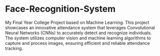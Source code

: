 # Face-Recognition-System
My Final Year College Project based on Machine Learning.
This project showcases an innovative attendance system that leverages Convolutional Neural Networks (CNNs) to accurately detect and recognize individuals. 
The system utilizes computer vision and machine learning algorithms to capture and process images, ensuring efficient and reliable attendance tracking.
